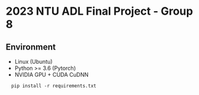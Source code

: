 # 2023 NTU ADL Final Project - Group 8
## Environment
* Linux (Ubuntu)
* Python >= 3.6 (Pytorch)
* NVIDIA GPU + CUDA CuDNN
```
  pip install -r requirements.txt
```
